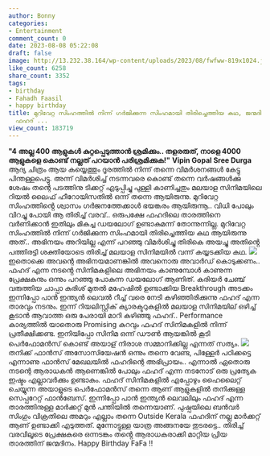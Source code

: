 ```yaml
---
author: Bonny
categories:
- Entertainment
comment_count: 0
date: 2023-08-08 05:22:08
draft: false
image: http://13.232.38.164/wp-content/uploads/2023/08/fwfww-819x1024.jpg
like_count: 6258
share_count: 3352
tags:
- birthday
- Fahadh Faasil
- happy birthday
title: മുറിവേറ്റ സിംഹത്തിൽ നിന്ന് ഗർജിക്കുന്ന സിംഹമായി തിരിച്ചെത്തിയ കഥ, ജന്മദിനാശംസകൾ
  ഫഹദ് ...
view_count: 183719
---
```


**"4 അല്ല 400 ആളുകൾ കുറ്റപ്പെടുത്താൻ ശ്രമിക്കും.. തളരരുത്, നാളെ 4000 ആളുകളെ കൊണ്ട് നല്ലത് പറയാൻ പരിശ്രമിക്കുക!"** **Vipin Gopal Sree Durga** ആദ്യ ചിത്രം ആയ കയ്യെത്തും ദൂരത്തിൽ നിന്ന് തന്നെ വിമർശനങ്ങൾ കേട്ടു പിന്തള്ളപെട്ടു. അന്ന് വിമർശിച്ച് നടന്നവരെ കൊണ്ട് തന്നെ വർഷങ്ങൾക്കു ശേഷം തന്റെ പടത്തിനു ടിക്കറ്റ് എടുപ്പിച്ചു പുള്ളി കാണിച്ചതും മലയാള സിനിമയിലെ റിയൽ ലൈഫ് ഹീറോയിസതിൽ ഒന്ന് തന്നെ ആയിരുന്നു. [](http://13.232.38.164/wp-content/uploads/2023/08/qdffff.jpeg)മുറിവേറ്റ സിംഹത്തിൻ്റെ ശ്വാസം ഗർജനത്തേക്കാൾ ഭയങ്കരം ആയിരുന്നൂ.. വിധി പോലും വിറച്ചു പോയി ആ തിരിച്ച് വരവ്.. ഒരുപക്ഷേ ഫഹദിലെ താരത്തിനെ വർണിക്കാൻ ഇതിലും മികച്ച ഡയലോഗ് ഉണ്ടാകുമന്ന് തോന്നുന്നില്ല. മുറിവേറ്റ സിംഹത്തിൽ നിന്ന് ഗർജിക്കുന്ന സിംഹമായി തിരിച്ചെത്തിയ കഥ ആയിരുന്നു അത്.. അഭിനയം അറിയില്ല എന്ന് പറഞ്ഞു വിമർശിച്ചു തിരികെ അയച്ചു അതിൻ്റെ പത്തിരട്ടി ശക്തിയോടെ തിരിച്ച് മലയാള സിനിമയിൽ വന്ന് കയ്യടക്കിയ കഥ. [![](http://13.232.38.164/wp-content/uploads/2023/08/fwfww-819x1024.jpg)](http://13.232.38.164/wp-content/uploads/2023/08/fwfww.jpg)ഇതൊക്കെ അവന്റെ അഭിനയമാണങ്കിൽ അവനൊരു അവാർഡ് കൊടുക്കണം.. ഫഹദ് എന്ന നടൻ്റെ സിനിമകളിലെ അഭിനയം കാണുമ്പോൾ കാണുന്ന പ്രേക്ഷകനും ഒന്നും പറഞ്ഞു പോകുന്ന ഡയലോഗ് ആണിത്. കരിയർ ചേഞ്ച് വരുത്തിയ ചാപ്പാ കുരിശ് മുതൽ മഹേഷിൽ ഉണ്ടാക്കിയ Breakthrough അടക്കം ഇന്നിപ്പോ പാൻ ഇന്ത്യൻ ലെവൽ റീച്ച് വരെ നേടി കഴിഞ്ഞിരിക്കുന്നു ഫഹദ് എന്ന താരവും നടനും. ഇന്ന് റിയലിസ്റ്റിക് ക്യാരക്ടറുകളിൽ മലയാള സിനിമയില് ഒഴിച്ച് കൂടാൻ ആവാത്ത ഒരു പേരായി മാറി കഴിഞ്ഞു ഫഹദ്.. Performance കാര്യത്തിൽ യാതൊരു Promising കുറവും ഫഹദ് സിനിമകളിൽ നിന്ന് പ്രതീക്ഷിക്കണ്ട. ഇനിയിപ്പോ സിനിമ ഒന്ന് ഡൗൺ ആയങ്കിൽ കൂടി പെർഫോമൻസ് കൊണ്ട് അയാള് നിരാശ സമ്മാനിക്കില്ല എന്നത് സത്യം. [![](http://13.232.38.164/wp-content/uploads/2023/08/r2r2r.jpg)](http://13.232.38.164/wp-content/uploads/2023/08/r2r2r.jpg)തനിക്ക് ഫാൻസ് അസോസിയേഷൻ ഒന്നും തന്നെ വേണ്ട, പിള്ളേർ പഠിക്കട്ടെ എന്നാണു ഫാൻസ്‌ മേഖലയിൽ ഫഹദിന്റെ അഭിപ്രായം.. എന്നാൽ ഏതൊരു നടന്റെ ആരാധകൻ ആണെങ്കിൽ പോലും ഫഹദ് എന്ന നടനോട് ഒരു പ്രത്യേക ഇഷ്ടം എല്ലാവർക്കും ഉണ്ടാകും. ഫഹദ് സിനിമകളിൽ എപ്പോഴും ഹൈലൈറ്റ് ചെയ്യുന്ന അയാളുടെ പെർഫോമൻസ് തന്നെ ആണ് ആളുകളിൽ തനിക്കുള്ള സെപ്പറേറ്റ് ഫാൻബേസ്. ഇന്നിപ്പോ പാൻ ഇന്ത്യൻ ലെവലിലും ഫഹദ് എന്ന താരത്തിനുള്ള മാർക്കറ്റ് മുൻ പന്തിയിൽ തന്നെയാണ്. പുഷ്പയിലെ ബൻവർ സിംഗും വിക്രതിലെ അമറും എല്ലാം തന്നെ Outside Kerala ഫഹദിന് നല്ല മാർക്കറ്റ് ആണ് ഉണ്ടാക്കി എടുത്തത്. മുന്നോട്ടുള്ള യാത്ര അങ്ങനയേ തുടരട്ടെ.. തിരിച്ച് വരവിലൂടെ പ്രേക്ഷകരെ ഒന്നടങ്കം തൻ്റെ ആരാധകരാക്കി മാറ്റിയ പ്രിയ താരത്തിന് ജന്മദിനം. Happy Birthday FaFa !!